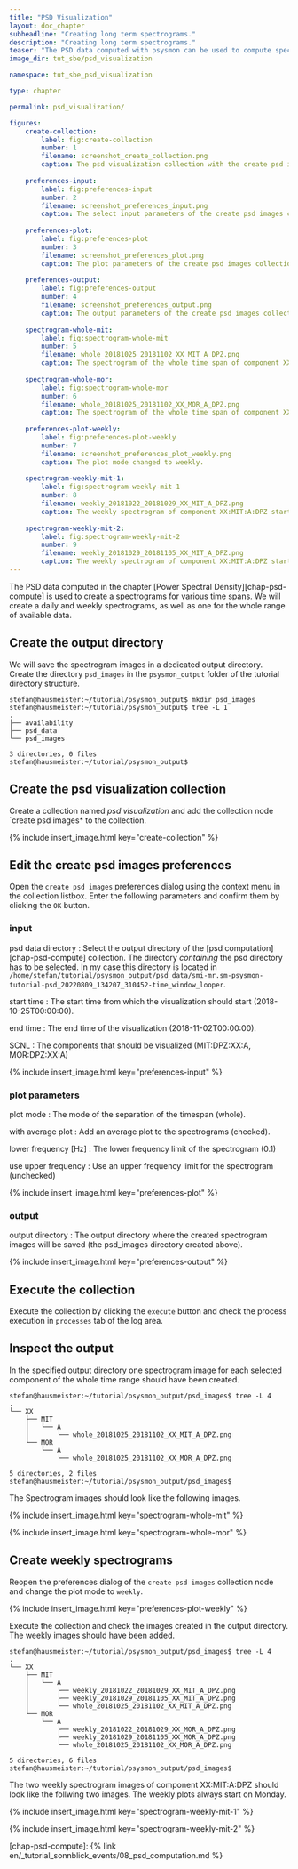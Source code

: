 ```yaml
---
title: "PSD Visualization"
layout: doc_chapter
subheadline: "Creating long term spectrograms."
description: "Creating long term spectrograms."
teaser: "The PSD data computed with psysmon can be used to compute spectrograms of various length, from hours, to days or weeks. These plots are useful to assess the data quality and gives an overview of the signals of the data set."
image_dir: tut_sbe/psd_visualization

namespace: tut_sbe_psd_visualization

type: chapter

permalink: psd_visualization/

figures:
    create-collection:
        label: fig:create-collection
        number: 1
        filename: screenshot_create_collection.png
        caption: The psd visualization collection with the create psd images collection node.
        
    preferences-input:
        label: fig:preferences-input
        number: 2
        filename: screenshot_preferences_input.png
        caption: The select input parameters of the create psd images collection node.
        
    preferences-plot:
        label: fig:preferences-plot
        number: 3
        filename: screenshot_preferences_plot.png
        caption: The plot parameters of the create psd images collection node.
        
    preferences-output:
        label: fig:preferences-output
        number: 4
        filename: screenshot_preferences_output.png
        caption: The output parameters of the create psd images collection node.
        
    spectrogram-whole-mit:
        label: fig:spectrogram-whole-mit
        number: 5
        filename: whole_20181025_20181102_XX_MIT_A_DPZ.png
        caption: The spectrogram of the whole time span of component XX:MIT:A:DPZ.
    
    spectrogram-whole-mor:
        label: fig:spectrogram-whole-mor
        number: 6
        filename: whole_20181025_20181102_XX_MOR_A_DPZ.png
        caption: The spectrogram of the whole time span of component XX:MOR:A:DPZ. The vertical white lines starting around hour 130 indicate the data gaps that have already been notices when computing the data availability.
        
    preferences-plot-weekly:
        label: fig:preferences-plot-weekly
        number: 7
        filename: screenshot_preferences_plot_weekly.png
        caption: The plot mode changed to weekly.
        
    spectrogram-weekly-mit-1:
        label: fig:spectrogram-weekly-mit-1
        number: 8
        filename: weekly_20181022_20181029_XX_MIT_A_DPZ.png
        caption: The weekly spectrogram of component XX:MIT:A:DPZ starting on 2018-10-22.
        
    spectrogram-weekly-mit-2:
        label: fig:spectrogram-weekly-mit-2
        number: 9
        filename: weekly_20181029_20181105_XX_MIT_A_DPZ.png
        caption: The weekly spectrogram of component XX:MIT:A:DPZ starting on 2018-10-29.
---
```

The PSD data computed in the chapter [Power Spectral Density][chap-psd-compute] is used to create a spectrograms for various time spans. We will create a daily and weekly spectrograms, as well as one for the whole range of available data.

## Create the output directory
We will save the spectrogram images in a dedicated output directory. Create the directory `psd_images` in the `psysmon_output` folder of the tutorial directory structure.

~~~console
stefan@hausmeister:~/tutorial/psysmon_output$ mkdir psd_images
stefan@hausmeister:~/tutorial/psysmon_output$ tree -L 1
.
├── availability
├── psd_data
└── psd_images

3 directories, 0 files
stefan@hausmeister:~/tutorial/psysmon_output$ 
~~~

## Create the psd visualization collection
Create a collection named *psd visualization* and add the collection node `create psd images* to the collection.

{% include insert_image.html key="create-collection" %}

## Edit the create psd images preferences
Open the `create psd images` preferences dialog using the context menu in the collection listbox. Enter the following parameters and confirm them by clicking the `OK` button.

### input

psd data directory
: Select the output directory of the [psd computation][chap-psd-compute] collection. The directory *containing* the psd directory has to be selected. In my case this directory is located in `/home/stefan/tutorial/psysmon_output/psd_data/smi-mr.sm-psysmon-tutorial-psd_20220809_134207_310452-time_window_looper`.

start time
: The start time from which the visualization should start (2018-10-25T00:00:00).

end time
: The end time of the visualization (2018-11-02T00:00:00).

SCNL
: The components that should be visualized (MIT:DPZ:XX:A, MOR:DPZ:XX:A)

{% include insert_image.html key="preferences-input" %}

### plot parameters

plot mode
: The mode of the separation of the timespan (whole).

with average plot
: Add an average plot to the spectrograms (checked).

lower frequency [Hz]
: The lower frequency limit of the spectrogram (0.1)

use upper frequency
: Use an upper frequency limit for the spectrogram (unchecked)

{% include insert_image.html key="preferences-plot" %}

### output

output directory
: The output directory where the created spectrogram images will be saved (the psd_images directory created above).

{% include insert_image.html key="preferences-output" %}

## Execute the collection
Execute the collection by clicking the `execute` button and check the process execution in `processes` tab of the log area.

## Inspect the output
In the specified output directory one spectrogram image for each selected component of the whole time range should have been created.

~~~console
stefan@hausmeister:~/tutorial/psysmon_output/psd_images$ tree -L 4
.
└── XX
    ├── MIT
    │   └── A
    │       └── whole_20181025_20181102_XX_MIT_A_DPZ.png
    └── MOR
        └── A
            └── whole_20181025_20181102_XX_MOR_A_DPZ.png

5 directories, 2 files
stefan@hausmeister:~/tutorial/psysmon_output/psd_images$ 
~~~

The Spectrogram images should look like the following images.

{% include insert_image.html key="spectrogram-whole-mit" %}

{% include insert_image.html key="spectrogram-whole-mor" %}

## Create weekly spectrograms
Reopen the preferences dialog of the `create psd images` collection node and change the plot mode to `weekly`.

{% include insert_image.html key="preferences-plot-weekly" %}

Execute the collection and check the images created in the output directory. The weekly images should have been added.

~~~console
stefan@hausmeister:~/tutorial/psysmon_output/psd_images$ tree -L 4
.
└── XX
    ├── MIT
    │   └── A
    │       ├── weekly_20181022_20181029_XX_MIT_A_DPZ.png
    │       ├── weekly_20181029_20181105_XX_MIT_A_DPZ.png
    │       └── whole_20181025_20181102_XX_MIT_A_DPZ.png
    └── MOR
        └── A
            ├── weekly_20181022_20181029_XX_MOR_A_DPZ.png
            ├── weekly_20181029_20181105_XX_MOR_A_DPZ.png
            └── whole_20181025_20181102_XX_MOR_A_DPZ.png

5 directories, 6 files
stefan@hausmeister:~/tutorial/psysmon_output/psd_images$ 
~~~

The two weekly spectrogram images of component XX:MIT:A:DPZ should look like the follwing two images. The weekly plots always start on Monday.

{% include insert_image.html key="spectrogram-weekly-mit-1" %}

{% include insert_image.html key="spectrogram-weekly-mit-2" %}


[chap-psd-compute]: {% link en/_tutorial_sonnblick_events/08_psd_computation.md %}
